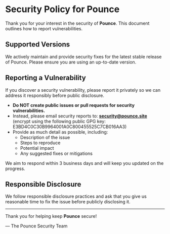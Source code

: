 # Security Policy for Pounce

Thank you for your interest in the security of **Pounce**. This document outlines how to report vulnerabilities.

## Supported Versions

We actively maintain and provide security fixes for the latest stable release of Pounce. Please ensure you are using an up-to-date version.

## Reporting a Vulnerability

If you discover a security vulnerability, please report it privately so we can address it responsibly before public disclosure.

- **Do NOT create public issues or pull requests for security vulnerabilities.**
- Instead, please email security reports to: **security@pounce.site** (encrypt using the following public GPG key: E3BD4C0C30B9964001A0C800455525C7CB016AA3)
- Provide as much detail as possible, including:
  - Description of the issue
  - Steps to reproduce
  - Potential impact
  - Any suggested fixes or mitigations

We aim to respond within 3 business days and will keep you updated on the progress.

## Responsible Disclosure

We follow responsible disclosure practices and ask that you give us reasonable time to fix the issue before publicly disclosing it.

---

Thank you for helping keep **Pounce** secure!

— The Pounce Security Team
